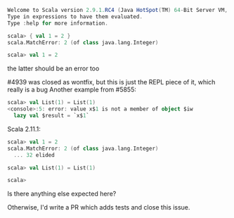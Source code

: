 ```scala
Welcome to Scala version 2.9.1.RC4 (Java HotSpot(TM) 64-Bit Server VM, Java 1.6.0_26).
Type in expressions to have them evaluated.
Type :help for more information.

scala> { val 1 = 2 }
scala.MatchError: 2 (of class java.lang.Integer)

scala> val 1 = 2

```

the latter should be an error too

#4939 was closed as wontfix, but this is just the REPL piece of it, which really is a bug
Another example from #5855:

```scala
scala> val List(1) = List(1)
<console>:5: error: value x$1 is not a member of object $iw
  lazy val $result = `x$1`
```
Scala 2.11.1:

```scala
scala> val 1 = 2
scala.MatchError: 2 (of class java.lang.Integer)
  ... 32 elided
```

```scala
scala> val List(1) = List(1)

scala> 
```

Is there anything else expected here?

Otherwise, I'd write a PR which adds tests and close this issue.
